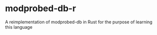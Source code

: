 # modprobed-db-r
A reimplementation of modprobed-db in Rust for the purpose of learning this language
